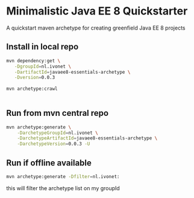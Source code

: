 # Minimalistic Java EE 8 Quickstarter

A quickstart maven archetype for creating greenfield Java EE 8 projects


## Install in local repo

```bash
mvn dependency:get \
   -DgroupId=nl.ivonet \
   -DartifactId=javaee8-essentials-archetype \
   -Dversion=0.0.3
   
mvn archetype:crawl
   
```

## Run from mvn central repo

```bash
mvn archetype:generate \
    -DarchetypeGroupId=nl.ivonet \
    -DarchetypeArtifactId=javaee8-essentials-archetype \
    -DarchetypeVersion=0.0.3 -U
```

## Run if offline available

```bash
mvn archetype:generate -Dfilter=nl.ivonet:
```

this will filter the archetype list on my groupId